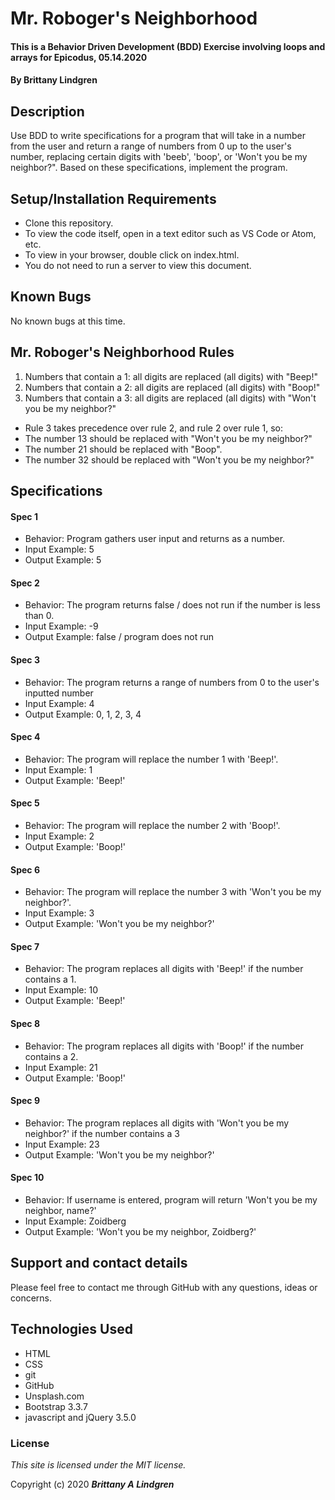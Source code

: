 # Mr. Roboger's Neighborhood

#### This is a Behavior Driven Development (BDD) Exercise involving loops and arrays for Epicodus, 05.14.2020

#### By Brittany Lindgren

## Description

Use BDD to write specifications for a program that will take in a number from the user and return a range of numbers from 0 up to the user's number, replacing certain digits with 'beeb', 'boop', or 'Won't you be my neighbor?". Based on these specifications, implement the program.

## Setup/Installation Requirements

* Clone this repository.
* To view the code itself, open in a text editor such as VS Code or Atom, etc.
* To view in your browser, double click on index.html.
* You do not need to run a server to view this document.

## Known Bugs

No known bugs at this time.

## Mr. Roboger's Neighborhood Rules
1. Numbers that contain a 1: all digits are replaced (all digits) with "Beep!"
2. Numbers that contain a 2: all digits are replaced (all digits) with "Boop!"
3. Numbers that contain a 3: all digits are replaced (all digits) with "Won't you be my neighbor?"

* Rule 3 takes precedence over rule 2, and rule 2 over rule 1, so:
* The number 13 should be replaced with "Won't you be my neighbor?"
* The number 21 should be replaced with "Boop".
* The number 32 should be replaced with "Won't you be my neighbor?"

## Specifications

#### Spec 1
* Behavior: Program gathers user input and returns as a number.
* Input Example: 5
* Output Example: 5

#### Spec 2
* Behavior: The program returns false / does not run if the number is less than 0.
* Input Example: -9
* Output Example: false / program does not run

#### Spec 3
* Behavior: The program returns a range of numbers from 0 to the user's inputted number
* Input Example: 4
* Output Example: 0, 1, 2, 3, 4

#### Spec 4
* Behavior: The program will replace the number 1 with 'Beep!'.
* Input Example: 1
* Output Example: 'Beep!'

#### Spec 5
* Behavior: The program will replace the number 2 with 'Boop!'.
* Input Example: 2
* Output Example: 'Boop!'

#### Spec 6
* Behavior: The program will replace the number 3 with 'Won't you be my neighbor?'.
* Input Example: 3
* Output Example: 'Won't you be my neighbor?'

#### Spec 7
* Behavior: The program replaces all digits with 'Beep!' if the number contains a 1.
* Input Example: 10
* Output Example: 'Beep!'

#### Spec 8
* Behavior: The program replaces all digits with 'Boop!' if the number contains a 2.
* Input Example: 21
* Output Example: 'Boop!'

#### Spec 9
* Behavior: The program replaces all digits with 'Won't you be my neighbor?' if the number contains a 3
* Input Example: 23
* Output Example: 'Won't you be my neighbor?'

#### Spec 10
* Behavior: If username is entered, program will return 'Won't you be my neighbor, name?'
* Input Example: Zoidberg
* Output Example: 'Won't you be my neighbor, Zoidberg?'

## Support and contact details

Please feel free to contact me through GitHub with any questions, ideas or concerns.

## Technologies Used

* HTML
* CSS
* git
* GitHub
* Unsplash.com
* Bootstrap 3.3.7
* javascript and jQuery 3.5.0

### License

*This site is licensed under the MIT license.*

Copyright (c) 2020 **_Brittany A Lindgren_**